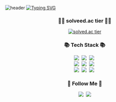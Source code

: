 ![header](https://capsule-render.vercel.app/api?type=slice&color=gradient&text=%20MyunghoKim%20%20&height=200&fontSize=100)
[![Typing SVG](https://readme-typing-svg.herokuapp.com/?color=f0f6fc&lines=Welcome+to+Myungho+Github🐯🤖&font=Redressed&size=40)](https://git.io/typing-svg)
<h3 align="center">👨‍💻 solveed.ac tier 👨‍💻</h3>
<div align="center">


[![solved.ac tier](http://mazassumnida.wtf/api/v2/generate_badge?boj=facade0409)](https://solved.ac/facade0409)

<h3 align="center">📚 Tech Stack 📚</h3>
<p align="center">
  <img src="https://img.shields.io/badge/Java-007396?style=flat-square&logo=Java&logoColor=white"/></a>&nbsp
  <img src="https://img.shields.io/badge/Python-3766AB?style=flat-square&logo=Python&logoColor=white"/></a>&nbsp 
  <img src="https://img.shields.io/badge/Javascript-ffb13b?style=flat-square&logo=javascript&logoColor=white"/></a>&nbsp 
  <br>
  <img src="https://img.shields.io/badge/Spring-6DB33F?style=flat-square&logo=Spring&logoColor=white"/></a>&nbsp
  <img src="https://img.shields.io/badge/SpringBoot-6DB33F?style=flat-square&logo=SpringBoot&logoColor=white"/></a>&nbsp 
  <img src="https://img.shields.io/badge/Mysql-E6B91E?style=flat-square&logo=MySql&logoColor=white"/></a>&nbsp 
  <br>
  <img src="https://img.shields.io/badge/AWS-232F3E?style=flat-square&logo=AmazonAWS&logoColor=white"/></a>&nbsp 
  <img src="https://img.shields.io/badge/Docker-2496ED?style=flat-square&logo=Docker&logoColor=white"/></a>&nbsp 
  <img src="https://img.shields.io/badge/Jenkins-D24939?style=flat-square&logo=Jenkins&logoColor=white"/></a>&nbsp 
</p>

<h3 align="center">🌈 Follow Me 🌈</h3>
<p align="center">
  <a><img src="https://img.shields.io/badge/SSAFY-1428A0?style=flat&logo=Samsung&logoColor=FFFFFF"/></a>&nbsp
  <a href="mailto:facade960409@gmail.com"><img src="https://img.shields.io/badge/Gmail-d14836?style=flat-square&logo=Gmail&logoColor=white&link=facade960409@gmail.com"/></a>
</p>
  
  
  

<!--
**Myungho96/Myungho96** is a ✨ _special_ ✨ repository because its `README.md` (this file) appears on your GitHub profile.

Here are some ideas to get you started:

- 🔭 I’m currently working on ...
- 🌱 I’m currently learning ...
- 👯 I’m looking to collaborate on ...
- 🤔 I’m looking for help with ...
- 💬 Ask me about ...
- 📫 How to reach me: ...
- 😄 Pronouns: ...
- ⚡ Fun fact: ...
-->
